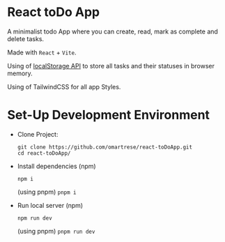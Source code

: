 # React toDo App

A minimalist todo App where you can create, read, mark as complete and delete tasks.

Made with `React` + `Vite`.

Using of [localStorage API](https://developer.mozilla.org/es/docs/Web/API/Window/localStorage) to store all tasks and their statuses in browser memory.

Using of TailwindCSS for all app Styles.


# Set-Up Development Environment

- Clone Project:
  ```
  git clone https://github.com/omartrese/react-toDoApp.git
  cd react-toDoApp/
  ```

- Install dependencies (npm)
  ```
  npm i
  ```
  (using pnpm)
  `pnpm i`

- Run local server (npm)
  ```
  npm run dev
  ```
  (using pnpm)
  `pnpm run dev`
  
